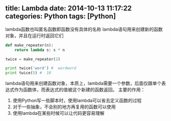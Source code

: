 title: Lambda
date: 2014-10-13 11:17:22
categories: Python
tags: [Python]
---
lambda函数也叫匿名函数即函数没有具体的名称
lambda语句用来创建新的函数对象，并且在运行时返回它们
<!--more-->
```python
def make_repeater(n):
	return lambda s: s * n

twice = make_repeater(2)

print twice('word') #  wordword
print twice(5) #  10
```
lambda语句用来创建函数对象，本质上，lambda需要一个参数，后面仅跟单个表达式作为函数体，而表达式的值被这个新建的函数返回。
主要的作用：
1. 使用Python写一些脚本时，使用lambda可以省去定义函数的过程
2. 对于一些抽象，不会别的地方再复用的函数可以使用
3. 使用lambda在某些时候可以让代码更容易理解
